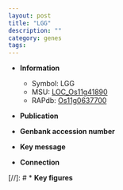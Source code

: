 ```yaml
---
layout: post
title: "LGG"
description: ""
category: genes
tags: 
---
```


* **Information**  
    + Symbol: LGG  
    + MSU: [LOC_Os11g41890](http://rice.uga.edu/cgi-bin/ORF_infopage.cgi?orf=LOC_Os11g41890)  
    + RAPdb: [Os11g0637700](http://rapdb.dna.affrc.go.jp/viewer/gbrowse_details/irgsp1?name=Os11g0637700)  

* **Publication**  

* **Genbank accession number**  

* **Key message**  

* **Connection**  

[//]: # * **Key figures**  


